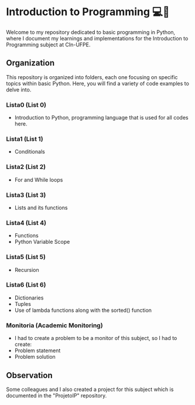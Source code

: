 # Introduction to Programming 💻🔡
Welcome to my repository dedicated to basic programming in Python, where I document my learnings and implementations for the Introduction to Programming subject at CIn-UFPE.

## Organization
This repository is organized into folders, each one focusing on specific topics within basic Python. Here, you will find a variety of code examples to delve into.

### Lista0 (List 0)
- Introduction to Python, programming language that is used for all codes here.

### Lista1 (List 1)
- Conditionals

### Lista2 (List 2)
- For and While loops

### Lista3 (List 3)
- Lists and its functions

### Lista4 (List 4)
- Functions
- Python Variable Scope

### Lista5 (List 5)
- Recursion

### Lista6 (List 6)
- Dictionaries
- Tuples
- Use of lambda functions along with the sorted() function

### Monitoria (Academic Monitoring)
- I had to create a problem to be a monitor of this subject, so I had to create:
- Problem statement
- Problem solution

## Observation
Some colleagues and I also created a project for this subject which is documented in the "ProjetoIP" repository.
